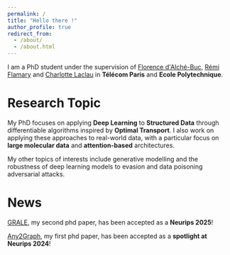 ```yaml
---
permalink: /
title: "Hello there !"
author_profile: true
redirect_from: 
  - /about/
  - /about.html
---
```


I am a PhD student under the supervision of [Florence d'Alché-Buc](https://perso.telecom-paristech.fr/fdalche/), [Rémi Flamary](https://remi.flamary.com) and [Charlotte Laclau](https://laclauc.github.io/) in **Télécom Paris** and **Ecole Polytechnique**. 

Research Topic
======
My PhD focuses on applying **Deep Learning** to **Structured Data** through differentiable algorithms inspired by **Optimal Transport**.
I also work on applying these approaches to real-world data, with a particular focus on **large molecular data** and **attention-based** architectures.

My other topics of interests include generative modelling and the robustness of deep learning models to evasion and data poisoning adversarial attacks. 

News
======
[GRALE](https://arxiv.org/abs/2505.22109), my second phd paper, has been accepted as a **Neurips 2025**!

[Any2Graph](https://proceedings.neurips.cc/paper_files/paper/2024/hash/b81a352c156ca123c30c740f147a4496-Abstract-Conference.html), my first phd paper, has been accepted as a **spotlight at Neurips 2024**! 

